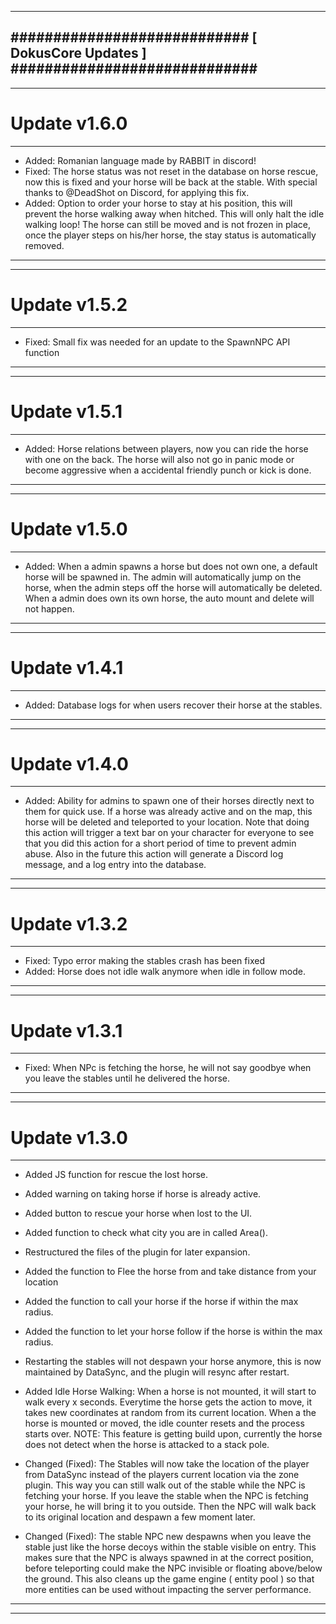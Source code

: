 --------------------------------------------------------------------------------
############################ [ DokusCore Updates ] #############################
--------------------------------------------------------------------------------
--------------------------------------------------------------------------------
# Update v1.6.0
--------------------------------------------------------------------------------
- Added: Romanian language made by RABBIT in discord!
- Fixed: The horse status was not reset in the database on horse rescue, now
  this is fixed and your horse will be back at the stable. With special thanks
  to @DeadShot on Discord, for applying this fix.
- Added: Option to order your horse to stay at his position, this will prevent
  the horse walking away when hitched. This will only halt the idle walking loop!
  The horse can still be moved and is not frozen in place, once the player steps
  on his/her horse, the stay status is automatically removed.
--------------------------------------------------------------------------------
--------------------------------------------------------------------------------
# Update v1.5.2
--------------------------------------------------------------------------------
- Fixed: Small fix was needed for an update to the SpawnNPC API function
--------------------------------------------------------------------------------
--------------------------------------------------------------------------------
# Update v1.5.1
--------------------------------------------------------------------------------
- Added: Horse relations between players, now you can ride the horse with one
  on the back. The horse will also not go in panic mode or become aggressive
  when a accidental friendly punch or kick is done.
--------------------------------------------------------------------------------
--------------------------------------------------------------------------------
# Update v1.5.0
--------------------------------------------------------------------------------
- Added: When a admin spawns a horse but does not own one, a default horse will
  be spawned in. The admin will automatically jump on the horse, when the admin
  steps off the horse will automatically be deleted. When a admin does own its
  own horse, the auto mount and delete will not happen.
--------------------------------------------------------------------------------
--------------------------------------------------------------------------------
# Update v1.4.1
--------------------------------------------------------------------------------
- Added: Database logs for when users recover their horse at the stables.
--------------------------------------------------------------------------------
--------------------------------------------------------------------------------
# Update v1.4.0
--------------------------------------------------------------------------------
- Added: Ability for admins to spawn one of their horses directly next to them
  for quick use. If a horse was already active and on the map, this horse will
  be deleted and teleported to your location. Note that doing this action will
  trigger a text bar on your character for everyone to see that you did this
  action for a short period of time to prevent admin abuse. Also in the future
  this action will generate a Discord log message, and a log entry into the
  database.
--------------------------------------------------------------------------------
--------------------------------------------------------------------------------
# Update v1.3.2
--------------------------------------------------------------------------------
- Fixed: Typo error making the stables crash has been fixed
- Added: Horse does not idle walk anymore when idle in follow mode.
--------------------------------------------------------------------------------
--------------------------------------------------------------------------------
# Update v1.3.1
--------------------------------------------------------------------------------
- Fixed: When NPc is fetching the horse, he will not say goodbye when you leave
  the stables until he delivered the horse.
--------------------------------------------------------------------------------
--------------------------------------------------------------------------------
# Update v1.3.0
--------------------------------------------------------------------------------
- Added JS function for rescue the lost horse.
- Added warning on taking horse if horse is already active.
- Added button to rescue your horse when lost to the UI.
- Added function to check what city you are in called Area().
- Restructured the files of the plugin for later expansion.
- Added the function to Flee the horse from and take distance from your location
- Added the function to call your horse if the horse if within the max radius.
- Added the function to let your horse follow if the horse is within the max radius.
- Restarting the stables will not despawn your horse anymore, this is now
  maintained by DataSync, and the plugin will resync after restart.

- Added Idle Horse Walking:
  When a horse is not mounted, it will start to walk every x seconds. Everytime
  the horse gets the action to move, it takes new coordinates at random from its
  current location. When a the horse is mounted or moved, the idle counter resets
  and the process starts over. NOTE: This feature is getting build upon, currently
  the horse does not detect when the horse is attacked to a stack pole.

- Changed (Fixed):
  The Stables will now take the location of the player from DataSync instead of
  the players current location via the zone plugin. This way you can still walk
  out of the stable while the NPC is fetching your horse. If you leave the stable
  when the NPC is fetching your horse, he will bring it to you outside. Then the
  NPC will walk back to its original location and despawn a few moment later.

- Changed (Fixed):
  The stable NPC new despawns when you leave the stable just like the horse decoys
  within the stable visible on entry. This makes sure that the NPC is always spawned
  in at the correct position, before teleporting could make the NPC invisible or
  floating above/below the ground. This also cleans up the game engine ( entity pool )
  so that more entities can be used without impacting the server performance.
--------------------------------------------------------------------------------
--------------------------------------------------------------------------------

